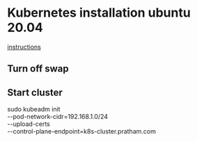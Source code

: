 # Kubernetes installation ubuntu 20.04

[instructions](https://computingforgeeks.com/deploy-kubernetes-cluster-on-ubuntu-with-kubeadm/)

## Turn off swap


## Start cluster
sudo kubeadm init \
  --pod-network-cidr=192.168.1.0/24 \
  --upload-certs \
  --control-plane-endpoint=k8s-cluster.pratham.com